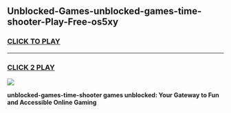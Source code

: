 
## Unblocked-Games-unblocked-games-time-shooter-Play-Free-os5xy
<h3>
<a href="https://premium76.site?title=unblocked-games-time-shooter&ref=10A">CLICK TO PLAY</a></h3>
<hr>

<h3>
<a href="https://premium76.site?title=unblocked-games-time-shooter&ref=10A">CLICK 2 PLAY</a>
  
</h3>

<a href="https://premium76.site?title=unblocked-games-time-shooter&ref=10A"><img src="https://clearcache.store/games.png"></a>


**unblocked-games-time-shooter games unblocked: Your Gateway to Fun and Accessible Online Gaming**
